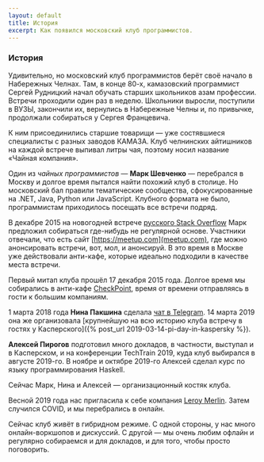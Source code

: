 ```yaml
---
layout: default
title: История
excerpt: Как появился московский клуб программистов.
---
```


### История

Удивительно, но московский клуб программистов берёт своё начало в Набережных Челнах. Там, в конце 80-х, камазовский программист Сергей Рудницкий начал обучать старших школьников азам профессии. Встречи проходили один раз в неделю. Школьники выросли, поступили в ВУЗЫ, закончили их, вернулись в Набережные Челны и, по привычке, продолжали собираться у Сергея Францевича.

К ним присоединились старшие товарищи — уже состявшиеся специалисты с разных заводов КАМАЗА. Клуб челнинских айтишников на каждой встрече выпивал литры чая, поэтому носил название «Чайная компания».

Один из *чайных программистов* — **Марк Шевченко** — перебрался в Москву и долгое время пытался найти похожий клуб в столице. Но московский бал правили тематические сообщества, сфокусированные на .NET, Java, Python или JavaScript. Клубного формата не было, программистам приходилось посещать все встречи подряд.

В декабре 2015 на новогодней встрече [русского Stack Overflow](https://ru.stackoverflow.com/) Марк предложил собираться где-нибудь не регулярной основе. Участники отвечали, что есть сайт [https://meetup.com](meetup.com), где можно анонсировать встречи, вот, мол, и анонсируй. В это время в Москве уже действовали анти-кафе, которые идеально подходили в качестве места встречи.

Первый митап клуба прошёл 17 декабря 2015 года. Долгое время мы собирались в анти-кафе [CheckPoint](https://chpoint.ru/), время от времени отправляясь в гости к большим компаниям.

1 марта 2018 года **Нина Пакшина** сделала [чат в Telegram](https://t.me/progmsk). 14 марта 2019 она же организовала [крупнейшую на всю историю клуба встречу в гостях у Касперского]({% post_url 2019-03-14-pi-day-in-kaspersky %}).

**Алексей Пирогов** подготовил много докладов, в частности, выступал и в Касперском, и на конференции TechTrain 2019, куда клуб выбирался в августе 2019-го. В ноябре и октябре 2019-го Алексей сделал курс по языку программирования Haskell.

Сейчас Марк, Нина и Алексей — организационный костяк клуба.

Весной 2019 года нас пригласила к себе компания [Leroy Merlin](https://leroymerlin.ru/). Затем случился COVID, и мы перебрались в онлайн.

Сейчас клуб живёт в гибридном режиме. С одной стороны, у нас много онлайн-воркшопов и дискуссий. С другой — мы очень любим офлайн и регулярно собираемся и для докладов, и для того, чтобы просто поговорить.